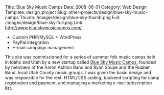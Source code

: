 Title: Blue Sky Music Camps
Date: 2008-06-01
Category: Web Design
Template: design_project
Slug: other-projects/design/blue-sky-music-camps
Thumb: /images/design/blue-sky-thumb.png
Full: /images/design/blue-sky-full.png
Link: http://www.blueskymusiccamps.com/


* Custom PHP/MySQL + WordPress
* PayPal integration
* E-mail campaign management

This site was commissioned for a series of summer folk music camps held in Idaho and Utah by a new startup called [Blue Sky Music Camps](http://www.blueskymusiccamps.com/ "Blue Sky Music Camps"), founded by members of the Aaron Ashton Band and Ryan Shupe and the Rubber Band, local Utah County music groups. I was given the basic design and was responsible for the rest: HTML/CSS coding, backend scripting for camp registration and payment, and managing a marketing e-mail subscription list.
